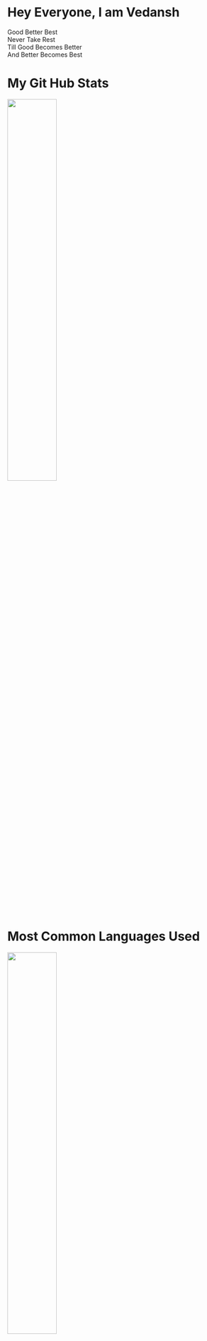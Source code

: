 # Hey Everyone, I am Vedansh
<a>Good Better Best <br> Never Take Rest <br> Till Good Becomes Better <br> And Better Becomes Best</a>

# My Git Hub Stats
<img align="center" width="47%" src="https://github-readme-stats.vercel.app/api?username=vedanshtandon&show_icons=true&theme=radical" />

# Most Common Languages Used
<img align="center" width="47%" src="https://github-readme-stats.vercel.app/api/top-langs/?username=vedanshtandon&langs_count=8&layout=compact" />
<br>


# 📋 Programming Languages 
<img align="left"  src="https://img.shields.io/badge/c-%2300599C.svg?style=for-the-badge&logo=c&logoColor=white" />
<img align="left"  src="https://img.shields.io/badge/c++-%2300599C.svg?style=for-the-badge&logo=c%2B%2B&logoColor=white" />
<img align="left"  src="https://img.shields.io/badge/css3-%231572B6.svg?style=for-the-badge&logo=css3&logoColor=white" />
<img align="left"  src="https://img.shields.io/badge/html5-%23E34F26.svg?style=for-the-badge&logo=html5&logoColor=white" />
<img align="left"  src="https://img.shields.io/badge/java-%23ED8B00.svg?style=for-the-badge&logo=java&logoColor=white" />
<img align="left"  src="https://img.shields.io/badge/javascript-%23323330.svg?style=for-the-badge&logo=javascript&logoColor=%23F7DF1E" />
<img align="left"  src="https://img.shields.io/badge/python-3670A0?style=for-the-badge&logo=python&logoColor=ffdd54" />
<br>
<br>

# 🤴 Developer/Forums
<img align="left"  src="https://img.shields.io/badge/CodeChef-%23964B00.svg?style=for-the-badge&logo=CodeChef&logoColor=white" />
<img align="left"  src="https://img.shields.io/badge/Codeforces-445f9d?style=for-the-badge&logo=Codeforces&logoColor=white" />
<img align="left"  src="https://img.shields.io/badge/LeetCode-000000?style=for-the-badge&logo=LeetCode&logoColor=#d16c06" />
<br>
<br>

# 📚 Frameworks, Platforms Librariesand IDEs
<img align="left"  src="https://img.shields.io/badge/bootstrap-%23563D7C.svg?style=for-the-badge&logo=bootstrap&logoColor=white" />
<img align="left"  src="https://img.shields.io/badge/node.js-6DA55F?style=for-the-badge&logo=node.js&logoColor=white" />
<img align="left"  src="https://img.shields.io/badge/Visual%20Studio%20Code-0078d7.svg?style=for-the-badge&logo=visual-studio-code&logoColor=white" />
<img align="left"  src="https://img.shields.io/badge/NetBeansIDE-1B6AC6.svg?style=for-the-badge&logo=apache-netbeans-ide&logoColor=white" />
<img align="left"  src="https://img.shields.io/badge/Android%20Studio-3DDC84.svg?style=for-the-badge&logo=android-studio&logoColor=white" />
<br>
<br>

# 🎈 Hosting
<img align="left"  src="https://img.shields.io/badge/heroku-%23430098.svg?style=for-the-badge&logo=heroku&logoColor=white" />
<img align="left"  src="https://img.shields.io/badge/netlify-%23000000.svg?style=for-the-badge&logo=netlify&logoColor=#00C7B7" />
<br>
<br>

# Open Source
<img align="left"  src="https://img.shields.io/badge/git-%23F05033.svg?style=for-the-badge&logo=git&logoColor=white" />
<img align="left"  src="https://img.shields.io/badge/github-%23121011.svg?style=for-the-badge&logo=github&logoColor=white" />
